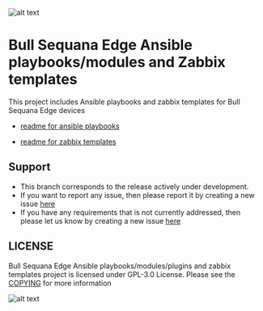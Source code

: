 ![alt text](https://atos.net/wp-content/uploads/2019/05/BullSequana-Edge-1.png) 

# Bull Sequana Edge Ansible playbooks/modules and Zabbix templates

This project includes Ansible playbooks and zabbix templates for Bull Sequana Edge devices

- [readme for ansible playbooks](./ansible/readme.md)

- [readme for zabbix templates](./zabbix/readme.md)

## Support
  * This branch corresponds to the release actively under development.
  * If you want to report any issue, then please report it by creating a new issue [here](https://github.com/atos/MISM/issues)
  * If you have any requirements that is not currently addressed, then please let us know by creating a new issue [here](https://github.com/atos/MISM/issues)

## LICENSE
Bull Sequana Edge Ansible playbooks/modules/plugins and zabbix templates project is licensed under GPL-3.0 License. Please see the [COPYING](./COPYING.md) for more information

![alt text](https://atos.net/wp-content/uploads/2019/05/BullSequanaEdge_Atos.png)
